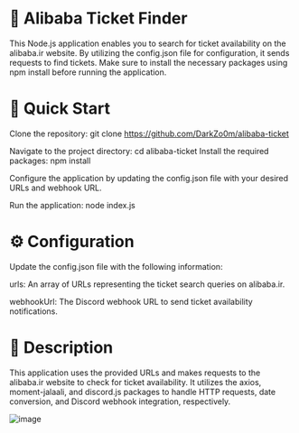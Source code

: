 # 🎫 Alibaba Ticket Finder
This Node.js application enables you to search for ticket availability on the alibaba.ir website. By utilizing the config.json file for configuration, it sends requests to find tickets. Make sure to install the necessary packages using npm install before running the application.

# **🚀 Quick Start**

Clone the repository: git clone https://github.com/DarkZo0m/alibaba-ticket

Navigate to the project directory: cd alibaba-ticket
Install the required packages: npm install

Configure the application by updating the config.json file with your desired URLs and webhook URL.

Run the application: node index.js

# **⚙️ Configuration**
Update the config.json file with the following information:

urls: An array of URLs representing the ticket search queries on alibaba.ir.

webhookUrl: The Discord webhook URL to send ticket availability notifications.

# **📝 Description**
This application uses the provided URLs and makes requests to the alibaba.ir website to check for ticket availability. It utilizes the axios, moment-jalaali, and discord.js packages to handle HTTP requests, date conversion, and Discord webhook integration, respectively.

![image](https://github.com/DarkZo0m/alibaba-ticket/assets/59771519/aa9dc4ed-cfc1-4fb9-9c54-3ce04407f6fc)
